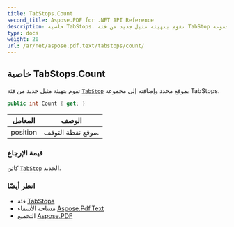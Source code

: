 ```yaml
---
title: TabStops.Count
second_title: Aspose.PDF for .NET API Reference
description: خاصية TabStops. تقوم بتهيئة مثيل جديد من فئة TabStop بموقع محدد وإضافته إلى مجموعة TabStops
type: docs
weight: 20
url: /ar/net/aspose.pdf.text/tabstops/count/
---
```

## خاصية TabStops.Count

تقوم بتهيئة مثيل جديد من فئة [`TabStop`](../../tabstop/) بموقع محدد وإضافته إلى مجموعة TabStops.

```csharp
public int Count { get; }
```

| المعامل | الوصف |
| --- | --- |
| position | موقع نقطة التوقف. |

### قيمة الإرجاع

كائن [`TabStop`](../../tabstop/) الجديد.

### انظر أيضًا

* فئة [TabStops](../)
* مساحة الأسماء [Aspose.Pdf.Text](../../../aspose.pdf.text/)
* التجميع [Aspose.PDF](../../../)